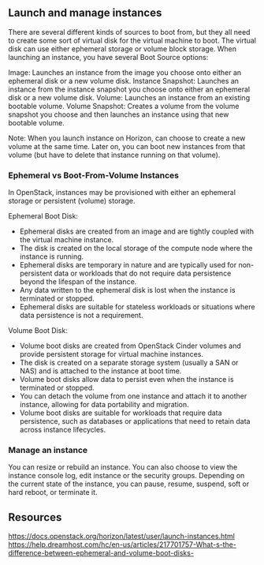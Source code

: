 ## Launch and manage instances

There are several different kinds of sources to boot from, but they all need to create some sort of virtual disk for the virtual machine to boot. The virtual disk can use either ephemeral storage or volume block storage. When launching an instance, you have several Boot Source options:

Image: Launches an instance from the image you choose onto either an ephemeral disk or a new volume disk.
Instance Snapshot: Launches an instance from the instance snapshot you choose onto either an ephemeral disk or a new volume disk.
Volume: Launches an instance from an existing bootable volume.
Volume Snapshot: Creates a volume from the volume snapshot you choose and then launches an instance using that new bootable volume.

Note: When you launch instance on Horizon, can choose to create a new volume at the same time. Later on, you can boot new instances from that volume (but have to delete that instance running on that volume).  

### Ephemeral vs Boot-From-Volume Instances 

In OpenStack, instances may be provisioned with either an ephemeral storage or persistent (volume) storage. 

Ephemeral Boot Disk:

- Ephemeral disks are created from an image and are tightly coupled with the virtual machine instance.
- The disk is created on the local storage of the compute node where the instance is running.
- Ephemeral disks are temporary in nature and are typically used for non-persistent data or workloads that do not require data persistence beyond the lifespan of the instance.
- Any data written to the ephemeral disk is lost when the instance is terminated or stopped.
- Ephemeral disks are suitable for stateless workloads or situations where data persistence is not a requirement.

Volume Boot Disk:

- Volume boot disks are created from OpenStack Cinder volumes and provide persistent storage for virtual machine instances.
- The disk is created on a separate storage system (usually a SAN or NAS) and is attached to the instance at boot time.
- Volume boot disks allow data to persist even when the instance is terminated or stopped.
- You can detach the volume from one instance and attach it to another instance, allowing for data portability and migration.
- Volume boot disks are suitable for workloads that require data persistence, such as databases or applications that need to retain data across instance lifecycles.

### Manage an instance

You can resize or rebuild an instance. You can also choose to view the instance console log, edit instance or the security groups. Depending on the current state of the instance, you can pause, resume, suspend, soft or hard reboot, or terminate it.

## Resources 
https://docs.openstack.org/horizon/latest/user/launch-instances.html
https://help.dreamhost.com/hc/en-us/articles/217701757-What-s-the-difference-between-ephemeral-and-volume-boot-disks-